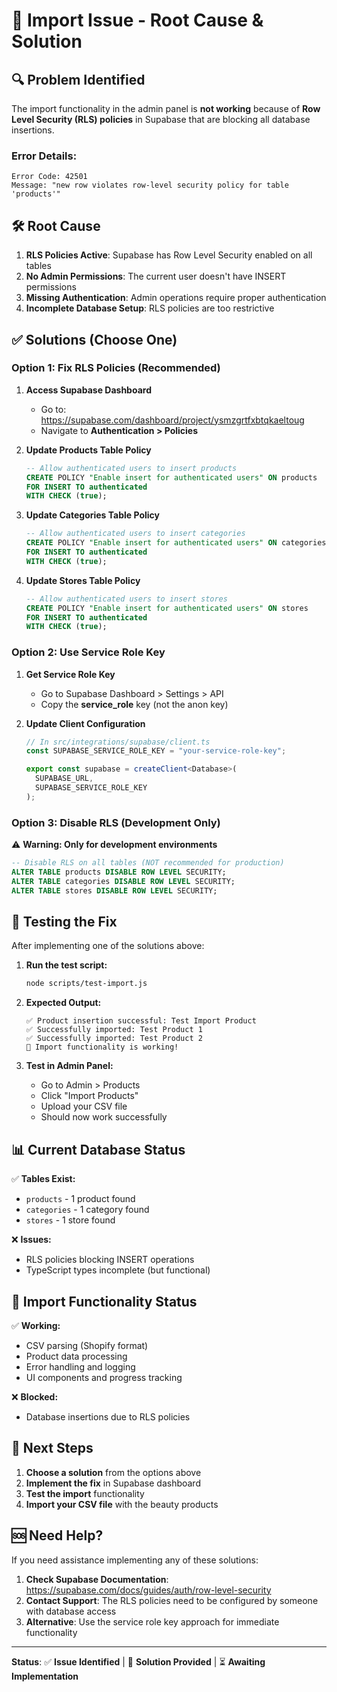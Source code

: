 # 🚨 Import Issue - Root Cause & Solution

## 🔍 **Problem Identified**

The import functionality in the admin panel is **not working** because of **Row Level Security (RLS) policies** in Supabase that are blocking all database insertions.

### **Error Details:**
```
Error Code: 42501
Message: "new row violates row-level security policy for table 'products'"
```

## 🛠️ **Root Cause**

1. **RLS Policies Active**: Supabase has Row Level Security enabled on all tables
2. **No Admin Permissions**: The current user doesn't have INSERT permissions
3. **Missing Authentication**: Admin operations require proper authentication
4. **Incomplete Database Setup**: RLS policies are too restrictive

## ✅ **Solutions (Choose One)**

### **Option 1: Fix RLS Policies (Recommended)**

1. **Access Supabase Dashboard**
   - Go to: https://supabase.com/dashboard/project/ysmzgrtfxbtqkaeltoug
   - Navigate to **Authentication > Policies**

2. **Update Products Table Policy**
   ```sql
   -- Allow authenticated users to insert products
   CREATE POLICY "Enable insert for authenticated users" ON products
   FOR INSERT TO authenticated
   WITH CHECK (true);
   ```

3. **Update Categories Table Policy**
   ```sql
   -- Allow authenticated users to insert categories
   CREATE POLICY "Enable insert for authenticated users" ON categories
   FOR INSERT TO authenticated
   WITH CHECK (true);
   ```

4. **Update Stores Table Policy**
   ```sql
   -- Allow authenticated users to insert stores
   CREATE POLICY "Enable insert for authenticated users" ON stores
   FOR INSERT TO authenticated
   WITH CHECK (true);
   ```

### **Option 2: Use Service Role Key**

1. **Get Service Role Key**
   - Go to Supabase Dashboard > Settings > API
   - Copy the **service_role** key (not the anon key)

2. **Update Client Configuration**
   ```typescript
   // In src/integrations/supabase/client.ts
   const SUPABASE_SERVICE_ROLE_KEY = "your-service-role-key";
   
   export const supabase = createClient<Database>(
     SUPABASE_URL, 
     SUPABASE_SERVICE_ROLE_KEY
   );
   ```

### **Option 3: Disable RLS (Development Only)**

⚠️ **Warning: Only for development environments**

```sql
-- Disable RLS on all tables (NOT recommended for production)
ALTER TABLE products DISABLE ROW LEVEL SECURITY;
ALTER TABLE categories DISABLE ROW LEVEL SECURITY;
ALTER TABLE stores DISABLE ROW LEVEL SECURITY;
```

## 🧪 **Testing the Fix**

After implementing one of the solutions above:

1. **Run the test script:**
   ```bash
   node scripts/test-import.js
   ```

2. **Expected Output:**
   ```
   ✅ Product insertion successful: Test Import Product
   ✅ Successfully imported: Test Product 1
   ✅ Successfully imported: Test Product 2
   🎯 Import functionality is working!
   ```

3. **Test in Admin Panel:**
   - Go to Admin > Products
   - Click "Import Products"
   - Upload your CSV file
   - Should now work successfully

## 📊 **Current Database Status**

✅ **Tables Exist:**
- `products` - 1 product found
- `categories` - 1 category found  
- `stores` - 1 store found

❌ **Issues:**
- RLS policies blocking INSERT operations
- TypeScript types incomplete (but functional)

## 🔧 **Import Functionality Status**

✅ **Working:**
- CSV parsing (Shopify format)
- Product data processing
- Error handling and logging
- UI components and progress tracking

❌ **Blocked:**
- Database insertions due to RLS policies

## 📝 **Next Steps**

1. **Choose a solution** from the options above
2. **Implement the fix** in Supabase dashboard
3. **Test the import** functionality
4. **Import your CSV file** with the beauty products

## 🆘 **Need Help?**

If you need assistance implementing any of these solutions:

1. **Check Supabase Documentation**: https://supabase.com/docs/guides/auth/row-level-security
2. **Contact Support**: The RLS policies need to be configured by someone with database access
3. **Alternative**: Use the service role key approach for immediate functionality

---

**Status**: ✅ **Issue Identified** | 🔧 **Solution Provided** | ⏳ **Awaiting Implementation** 